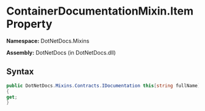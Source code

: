 # ContainerDocumentationMixin.Item Property
**Namespace:** DotNetDocs.Mixins

**Assembly:** DotNetDocs (in DotNetDocs.dll)
## Syntax
```csharp
public DotNetDocs.Mixins.Contracts.IDocumentation this[string fullName]
{
get;
}
```
